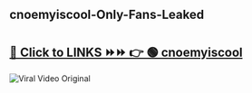 
 ## cnoemyiscool-Only-Fans-Leaked

# <h2><a href="https://clipsfans.com/cnoemyiscool&ref=git">🔗 Click to LINKS ⏩⏩ 👉 🟢 cnoemyiscool </a></h2>

<a href="https://clipsfans.com/cnoemyiscool&ref=git" rel="nofollow" data-target="animated-image.originalLink"><img src="https://i.ibb.co.com/xMMVF88/686577567.gif" alt="Viral Video Original" style="max-width: 100%; display: inline-block;" data-target="animated-image.originalImage"></a>
